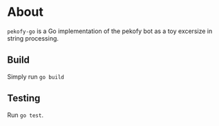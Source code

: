 # About

`pekofy-go` is a Go implementation of the pekofy bot as a toy excersize in string processing.

## Build

Simply run `go build`

## Testing

Run `go test`.
